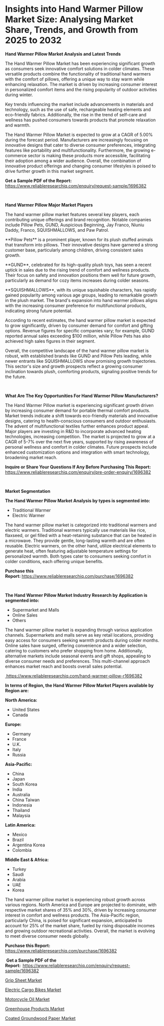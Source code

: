 <p><h1>Insights into Hand Warmer Pillow Market Size: Analysing Market Share, Trends, and Growth from 2025 to 2032</h1></p><p><strong>Hand Warmer Pillow Market Analysis and Latest Trends</strong></p>
<p><p>The Hand Warmer Pillow Market has been experiencing significant growth as consumers seek innovative comfort solutions in colder climates. These versatile products combine the functionality of traditional hand warmers with the comfort of pillows, offering a unique way to stay warm while enhancing relaxation. The market is driven by increasing consumer interest in personalized comfort items and the rising popularity of outdoor activities during winter.</p><p>Key trends influencing the market include advancements in materials and technology, such as the use of safe, rechargeable heating elements and eco-friendly fabrics. Additionally, the rise in the trend of self-care and wellness has pushed consumers towards products that promote relaxation and warmth.</p><p>The Hand Warmer Pillow Market is expected to grow at a CAGR of 5.00% during the forecast period. Manufacturers are increasingly focusing on innovative designs that cater to diverse consumer preferences, integrating features like portability and multifunctionality. Furthermore, the growing e-commerce sector is making these products more accessible, facilitating their adoption among a wider audience. Overall, the combination of innovative product offerings and changing consumer lifestyles is poised to drive further growth in this market segment.</p></p>
<p><strong>Get a Sample PDF of the Report:&nbsp;</strong> <a href="https://www.reliableresearchiq.com/enquiry/request-sample/1696382?utm_campaign=1896&utm_medium=2&utm_source=Github&utm_content=ia&utm_term=05022025&utm_id=hand-warmer-pillow">https://www.reliableresearchiq.com/enquiry/request-sample/1696382</a></p>
<p>&nbsp;</p>
<p><strong>Hand Warmer Pillow Major Market Players</strong></p>
<p><p>The hand warmer pillow market features several key players, each contributing unique offerings and brand recognition. Notable companies include Pillow Pets, GUND, Auspicious Beginning, Jay Franco, Niuniu Daddy, Franco, SQUISHMALLOWS, and Paw Patrol. </p><p>**Pillow Pets** is a prominent player, known for its plush stuffed animals that transform into pillows. Their innovative designs have garnered a strong customer base, particularly among children, driving consistent sales growth. </p><p>**GUND**, celebrated for its high-quality plush toys, has seen a recent uptick in sales due to the rising trend of comfort and wellness products. Their focus on safety and innovation positions them well for future growth, particularly as demand for cozy items increases during colder seasons.</p><p>**SQUISHMALLOWS**, with its unique squishable characters, has rapidly gained popularity among various age groups, leading to remarkable growth in the plush market. The brand's expansion into hand warmer pillows aligns with the increasing consumer preference for multifunctional products, indicating strong future potential.</p><p>According to recent estimates, the hand warmer pillow market is expected to grow significantly, driven by consumer demand for comfort and gifting options. Revenue figures for specific companies vary; for example, GUND reported annual sales exceeding $100 million, while Pillow Pets has also achieved high sales figures in their segment.</p><p>Overall, the competitive landscape of the hand warmer pillow market is robust, with established brands like GUND and Pillow Pets leading, while newer entrants like SQUISHMALLOWS show promising growth trajectories. This sector's size and growth prospects reflect a growing consumer inclination towards plush, comforting products, signaling positive trends for the future.</p></p>
<p>&nbsp;</p>
<p><strong>What Are The Key Opportunities For Hand Warmer Pillow Manufacturers?</strong></p>
<p><p>The Hand Warmer Pillow market is experiencing significant growth driven by increasing consumer demand for portable thermal comfort products. Market trends indicate a shift towards eco-friendly materials and innovative designs, catering to health-conscious consumers and outdoor enthusiasts. The advent of multifunctional textiles further enhances product appeal. Major players are investing in R&D to incorporate advanced heating technologies, increasing competition. The market is projected to grow at a CAGR of 5-7% over the next five years, supported by rising awareness of personal wellness and comfort in colder climates. Future prospects include enhanced customization options and integration with smart technology, broadening market reach.</p></p>
<p><strong>Inquire or Share Your Questions If Any Before Purchasing This Report:</strong> <a href="https://www.reliableresearchiq.com/enquiry/pre-order-enquiry/1696382?utm_campaign=1896&utm_medium=2&utm_source=Github&utm_content=ia&utm_term=05022025&utm_id=hand-warmer-pillow">https://www.reliableresearchiq.com/enquiry/pre-order-enquiry/1696382</a></p>
<p>&nbsp;</p>
<p><strong>Market Segmentation</strong></p>
<p><strong>The Hand Warmer Pillow Market Analysis by types is segmented into:</strong></p>
<p><ul><li>Traditional Warmer</li><li>Electric Warmer</li></ul></p>
<p><p>The hand warmer pillow market is categorized into traditional warmers and electric warmers. Traditional warmers typically use materials like rice, flaxseed, or gel filled with a heat-retaining substance that can be heated in a microwave. They provide gentle, long-lasting warmth and are often reusable. Electric warmers, on the other hand, utilize electrical elements to generate heat, often featuring adjustable temperature settings for personalized warmth. Both types cater to consumers seeking comfort in colder conditions, each offering unique benefits.</p></p>
<p><strong>Purchase this Report:&nbsp;</strong><a href="https://www.reliableresearchiq.com/purchase/1696382?utm_campaign=1896&utm_medium=2&utm_source=Github&utm_content=ia&utm_term=05022025&utm_id=hand-warmer-pillow">https://www.reliableresearchiq.com/purchase/1696382</a></p>
<p>&nbsp;</p>
<p><strong>The Hand Warmer Pillow Market Industry Research by Application is segmented into:</strong></p>
<p><ul><li>Supermarket and Malls</li><li>Online Sales</li><li>Others</li></ul></p>
<p><p>The hand warmer pillow market is expanding through various application channels. Supermarkets and malls serve as key retail locations, providing easy access for consumers seeking warmth products during colder months. Online sales have surged, offering convenience and a wider selection, catering to customers who prefer shopping from home. Additionally, alternative markets include seasonal events and gift shops, appealing to diverse consumer needs and preferences. This multi-channel approach enhances market reach and boosts overall sales potential.</p></p>
<p><a href="https://www.reliableresearchiq.com/hand-warmer-pillow-r1696382?utm_campaign=1896&utm_medium=2&utm_source=Github&utm_content=ia&utm_term=05022025&utm_id=hand-warmer-pillow">&nbsp;https://www.reliableresearchiq.com/hand-warmer-pillow-r1696382</a></p>
<p><strong>In terms of Region, the Hand Warmer Pillow Market Players available by Region are:</strong></p>
<p>
    <p> <strong> North America: </strong>
        <ul>
            <li>United States</li>
            <li>Canada</li>
        </ul>
        </p> 
    <p> <strong> Europe: </strong>
        <ul>
            <li>Germany</li>
            <li>France</li>
            <li>U.K.</li>
            <li>Italy</li>
            <li>Russia</li>
        </ul>
        </p> 
    <p> <strong> Asia-Pacific: </strong>
        <ul>
            <li>China</li>
            <li>Japan</li>
            <li>South Korea</li>
            <li>India</li>
            <li>Australia</li>
            <li>China Taiwan</li>
            <li>Indonesia</li>
            <li>Thailand</li>
            <li>Malaysia</li>
        </ul>
        </p> 
    <p> <strong> Latin America: </strong>
        <ul>
            <li>Mexico</li>
            <li>Brazil</li>
            <li>Argentina Korea</li>
            <li>Colombia</li>
        </ul>
        </p> 
    <p> <strong> Middle East & Africa: </strong>
        <ul>
            <li>Turkey</li>
            <li>Saudi</li>
            <li>Arabia</li>
            <li>UAE</li>
            <li>Korea</li>
        </ul>
    </p>
    </p>
<p><p>The hand warmer pillow market is experiencing robust growth across various regions. North America and Europe are projected to dominate, with respective market shares of 35% and 30%, driven by increasing consumer interest in comfort and wellness products. The Asia-Pacific region, particularly China, is poised for significant expansion, anticipated to account for 25% of the market share, fueled by rising disposable incomes and growing outdoor recreational activities. Overall, the market is evolving to meet diverse consumer needs globally.</p></p>
<p><strong>Purchase this Report: </strong><a href="https://www.reliableresearchiq.com/purchase/1696382?utm_campaign=1896&utm_medium=2&utm_source=Github&utm_content=ia&utm_term=05022025&utm_id=hand-warmer-pillow">https://www.reliableresearchiq.com/purchase/1696382</a></p>
<p>&nbsp;<strong>Get a Sample PDF of the Report:&nbsp;&nbsp;</strong><a href="https://www.reliableresearchiq.com/enquiry/request-sample/1696382?utm_campaign=1896&utm_medium=2&utm_source=Github&utm_content=ia&utm_term=05022025&utm_id=hand-warmer-pillow">https://www.reliableresearchiq.com/enquiry/request-sample/1696382</a></p>
<p><strong></strong></p>
<p><p><a href="https://github.com/aidelndasse/Market-Research-Report-List-1/blob/main/grip-sheet-market.md?utm_campaign=1896&utm_medium=2&utm_source=Github&utm_content=ia&utm_term=05022025&utm_id=hand-warmer-pillow">Grip Sheet Market</a></p><p><a href="https://www.linkedin.com/pulse/electric-cargo-bikes-market-analysis-report-2025-2032-0g4ie?utm_campaign=1896&utm_medium=2&utm_source=Github&utm_content=ia&utm_term=05022025&utm_id=hand-warmer-pillow">Electric Cargo Bikes Market</a></p><p><a href="https://www.linkedin.com/pulse/motorcycle-oil-market-growth-expected-148-cagr-from-2025-tvcie?utm_campaign=1896&utm_medium=2&utm_source=Github&utm_content=ia&utm_term=05022025&utm_id=hand-warmer-pillow">Motorcycle Oil Market</a></p><p><a href="https://github.com/tszkintruca/Market-Research-Report-List-1/blob/main/greenhouse-products-market.md?utm_campaign=1896&utm_medium=2&utm_source=Github&utm_content=ia&utm_term=05022025&utm_id=hand-warmer-pillow">Greenhouse Products Market</a></p><p><a href="https://www.linkedin.com/pulse/coated-groundwood-paper-market-size-striking-cagr-10-eeb5e?utm_campaign=1896&utm_medium=2&utm_source=Github&utm_content=ia&utm_term=05022025&utm_id=hand-warmer-pillow">Coated Groundwood Paper Market</a></p></p>